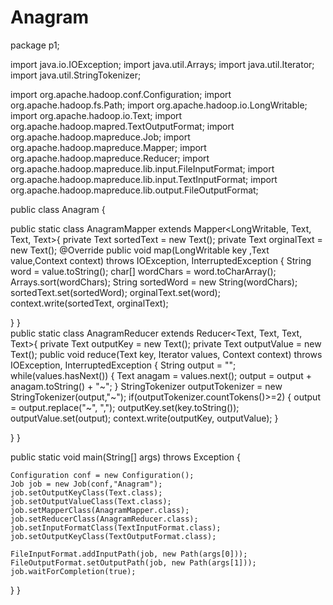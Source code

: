 # Anagram
package p1;

import java.io.IOException;
import java.util.Arrays;
import java.util.Iterator;
import java.util.StringTokenizer;

import org.apache.hadoop.conf.Configuration;
import org.apache.hadoop.fs.Path;
import org.apache.hadoop.io.LongWritable;
import org.apache.hadoop.io.Text;
import org.apache.hadoop.mapred.TextOutputFormat;
import org.apache.hadoop.mapreduce.Job;
import org.apache.hadoop.mapreduce.Mapper;
import org.apache.hadoop.mapreduce.Reducer;
import org.apache.hadoop.mapreduce.lib.input.FileInputFormat;
import org.apache.hadoop.mapreduce.lib.input.TextInputFormat;
import org.apache.hadoop.mapreduce.lib.output.FileOutputFormat;



public class Anagram
{

public  static class AnagramMapper  extends Mapper<LongWritable, Text, Text, Text>{
	private Text sortedText = new Text();
    private Text orginalText = new Text();
    @Override
public void map(LongWritable key ,Text value,Context context) throws IOException, InterruptedException
{
	String word = value.toString();
	char[] wordChars = word.toCharArray();
	Arrays.sort(wordChars);
	String sortedWord = new String(wordChars);
	sortedText.set(sortedWord);
	orginalText.set(word);
	context.write(sortedText, orginalText);
	
}
}  
public  static class AnagramReducer  extends Reducer<Text, Text, Text, Text>{
	private Text outputKey = new Text();
    private Text outputValue = new Text();
    public void reduce(Text key, Iterator<Text> values, Context context)
    	      throws IOException, InterruptedException {
    	String output = "";
        while(values.hasNext())
        {
                Text anagam = values.next();
                output = output + anagam.toString() + "~";
        }
        StringTokenizer outputTokenizer = new StringTokenizer(output,"~");
        if(outputTokenizer.countTokens()>=2)
        {
                output = output.replace("~", ",");
                outputKey.set(key.toString());
                outputValue.set(output);
               context.write(outputKey, outputValue);
        }

}
}

public static void main(String[] args) throws Exception {
	
	Configuration conf = new Configuration();
	Job job = new Job(conf,"Anagram");
	job.setOutputKeyClass(Text.class);
	job.setOutputValueClass(Text.class);
	job.setMapperClass(AnagramMapper.class);
	job.setReducerClass(AnagramReducer.class);
	job.setInputFormatClass(TextInputFormat.class);	
	job.setOutputKeyClass(TextOutputFormat.class);
		
	FileInputFormat.addInputPath(job, new Path(args[0]));
	FileOutputFormat.setOutputPath(job, new Path(args[1]));
	job.waitForCompletion(true);
	
	
	
	
}
}
